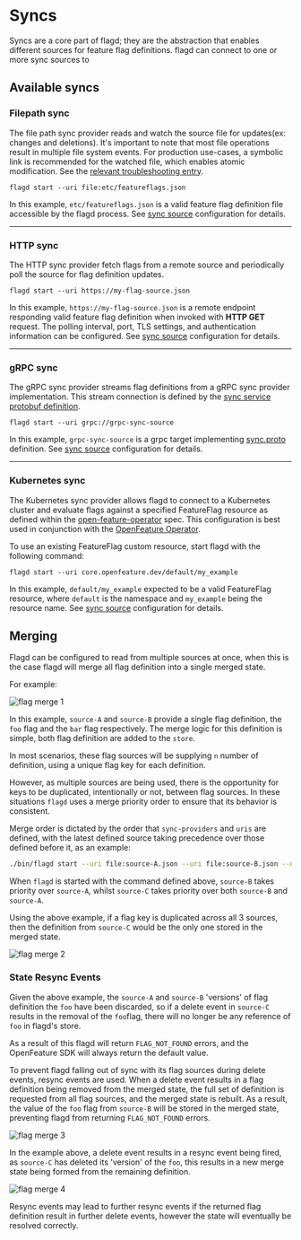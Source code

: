 # Syncs

Syncs are a core part of flagd; they are the abstraction that enables different sources for feature flag definitions.
flagd can connect to one or more sync sources to

## Available syncs

### Filepath sync

The file path sync provider reads and watch the source file for updates(ex: changes and deletions).
It's important to note that most file operations result in multiple file system events.
For production use-cases, a symbolic link is recommended for the watched file, which enables atomic modification.
See the [relevant troubleshooting entry](../../troubleshooting/#extra-duplicate-events-in-file-syncs).

```shell
flagd start --uri file:etc/featureflags.json
```

In this example, `etc/featureflags.json` is a valid feature flag definition file accessible by the flagd process.
See [sync source](../reference/sync-configuration.md#source-configuration) configuration for details.

---

### HTTP sync

The HTTP sync provider fetch flags from a remote source and periodically poll the source for flag definition updates.

```shell
flagd start --uri https://my-flag-source.json
```

In this example, `https://my-flag-source.json` is a remote endpoint responding valid feature flag definition when
invoked with **HTTP GET** request.
The polling interval, port, TLS settings, and authentication information can be configured.
See [sync source](../reference/sync-configuration.md#source-configuration) configuration for details.

---

### gRPC sync

The gRPC sync provider streams flag definitions from a gRPC sync provider implementation.
This stream connection is defined by the [sync service protobuf definition](https://github.com/open-feature/schemas/blob/main/protobuf/sync/v1/sync_service.proto).

```shell
flagd start --uri grpc://grpc-sync-source
```

In this example, `grpc-sync-source` is a grpc target implementing [sync.proto](../reference/specifications/protos.md#syncv1sync_serviceproto) definition.
See [sync source](../reference/sync-configuration.md#source-configuration) configuration for details.

---

### Kubernetes sync

The Kubernetes sync provider allows flagd to connect to a Kubernetes cluster and evaluate flags against a specified
FeatureFlag resource as defined within
the [open-feature-operator](https://github.com/open-feature/open-feature-operator/blob/main/apis/core/v1beta1/featureflag_types.go)
spec.
This configuration is best used in conjunction with the [OpenFeature Operator](https://github.com/open-feature/open-feature-operator).

To use an existing FeatureFlag custom resource, start flagd with the following command:

```shell
flagd start --uri core.openfeature.dev/default/my_example
```

In this example, `default/my_example` expected to be a valid FeatureFlag resource, where `default` is the
namespace and `my_example` being the resource name.
See [sync source](../reference/sync-configuration.md#source-configuration) configuration for details.

## Merging

Flagd can be configured to read from multiple sources at once, when this is the case flagd will merge all flag definition into a single
merged state.

For example:

![flag merge 1](../images/flag-merge-1.svg)

In this example, `source-A` and `source-B` provide a single flag definition, the `foo` flag and the `bar` flag respectively.
The merge logic for this definition is simple, both flag definition are added to the `store`.

In most scenarios, these flag sources will be supplying `n` number of definition, using a unique flag key for each definition.

However, as multiple sources are being used, there is the opportunity for keys to be duplicated, intentionally or not, between flag sources.
In these situations `flagd` uses a merge priority order to ensure that its behavior is consistent.

Merge order is dictated by the order that `sync-providers` and `uris` are defined, with the latest defined source taking precedence over those defined before it, as an example:

```sh
./bin/flagd start --uri file:source-A.json --uri file:source-B.json --uri file:source-C.json
```

When `flagd` is started with the command defined above, `source-B` takes priority over `source-A`, whilst `source-C` takes priority over both `source-B` and `source-A`.

Using the above example, if a flag key is duplicated across all 3 sources, then the definition from `source-C` would be the only one stored in the merged state.

![flag merge 2](../images/flag-merge-2.svg)

### State Resync Events

Given the above example, the `source-A` and `source-B` 'versions' of flag definition the `foo` have been discarded, so if a delete event in `source-C` results in the removal of the `foo`flag, there will no longer be any reference of `foo` in flagd's store.

As a result of this flagd will return `FLAG_NOT_FOUND` errors, and the OpenFeature SDK will always return the default value.

To prevent flagd falling out of sync with its flag sources during delete events, resync events are used.
When a delete event results in a flag definition being removed from the merged state, the full set of definition is requested from all flag sources, and the merged state is rebuilt.
As a result, the value of the `foo` flag from `source-B` will be stored in the merged state, preventing flagd from returning `FLAG_NOT_FOUND` errors.

![flag merge 3](../images/flag-merge-3.svg)

In the example above, a delete event results in a resync event being fired, as `source-C` has deleted its 'version' of the `foo`, this results in a new merge state being formed from the remaining definition.

![flag merge 4](../images/flag-merge-4.svg)

Resync events may lead to further resync events if the returned flag definition result in further delete events, however the state will eventually be resolved correctly.
